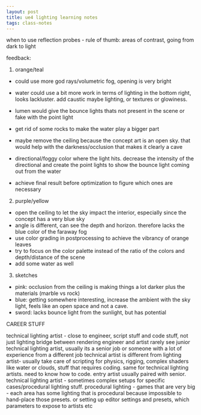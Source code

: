 ```yaml
---
layout: post
title: ue4 lighting learning notes
tags: class-notes
---
```


when to use reflection probes - rule of thumb:
areas of contrast, going from dark to light


feedback:

1. orange/teal

- could use more god rays/volumetric fog, opening is very bright
- water could use a bit more work in terms of lighting in the bottom right, looks lackluster. add caustic maybe lighting, or textures or glowiness.

- lumen would give the bounce lights thats not present in the scene or fake with the point light
- get rid of some rocks to make the water play a bigger part
- maybe remove the ceiling because the concept art is an open sky. that would help with the darkness/occlusion that makes it clearly a cave
- directional/foggy color where the light hits. decrease the intensity of the directional and create the point lights to show the bounce light coming out from the water
- achieve final result before optimization to figure which ones are necessary



2. purple/yellow

- open the ceiling to let the sky impact the interior, especially since the concept has a very blue sky
- angle is different, can see the depth and horizon. therefore lacks the blue color of the faraway fog
- use color grading in postprocessing to achieve the vibrancy of orange leaves
- try to focus on the color palette instead of the ratio of the colors and depth/distance of the scene
- add some water as well 



3. sketches

- pink: occlusion from the ceiling is making things a lot darker plus the materials (marble vs rock)
- blue: getting somewhere interesting, increase the ambient with the sky light, feels like an open space and not a cave. 
- sword: lacks bounce light from the sunlight, but has potential

CAREER STUFF

technical lighting artist - close to engineer, script stuff and code stuff, not just lighting
bridge between rendering engineer and artist
rarely see junior technical lighting artist, usually its a senior job or someone with a lot of experience from a different job
technical artist is different from lighting artist- usually take care of scripting for physics, rigging, complex shaders like water or clouds, 
stuff that requires coding. same for technical lighting artists. need to know how to code. 
entry artist usually paired with senior. technical lighting artist - sometimes complex setups for specific cases/procedural lighting stuff. procedural lighting - games that are very big - each area has some lighting that is procedural because impossible to hand-place those presets. or setting up editor settings and presets, which parameters to expose to artists etc